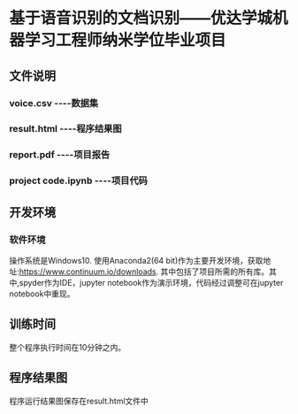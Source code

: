 # 基于语音识别的文档识别——优达学城机器学习工程师纳米学位毕业项目

## 文件说明

### voice.csv                         ----数据集
### result.html                       ----程序结果图
### report.pdf                   ----项目报告
### project code.ipynb         ----项目代码


## 开发环境

### 软件环境

操作系统是Windows10.
使用Anaconda2(64 bit)作为主要开发环境，获取地址:https://www.continuum.io/downloads. 其中包括了项目所需的所有库。其中,spyder作为IDE，jupyter notebook作为演示环境，代码经过调整可在jupyter notebook中重现。

## 训练时间

整个程序执行时间在10分钟之内。

## 程序结果图

程序运行结果图保存在result.html文件中
